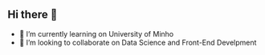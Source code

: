## Hi there 👋

- 🌱 I’m currently learning on University of Minho
- 👯 I’m looking to collaborate on Data Science and Front-End Develpment
<!--
**RuiAmaral24/ruiamaral24** is a ✨ _special_ ✨ repository because its `README.md` (this file) appears on your GitHub profile.

Here are some ideas to get you started:

- 🔭 I’m currently working on ...
- 🌱 I’m currently learning ...
- 👯 I’m looking to collaborate on ...
- 🤔 I’m looking for help with ...
- 💬 Ask me about ...
- 📫 How to reach me: ...
- 😄 Pronouns: ...
- ⚡ Fun fact: ...
-->
